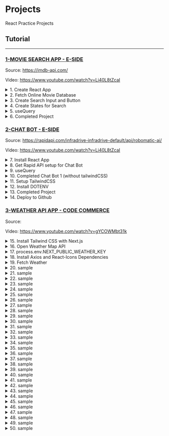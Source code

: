 # Projects

React Practice Projects

## Tutorial

---

### [1-MOVIE SEARCH APP - E-SIDE](#)

Source: https://imdb-api.com/

Video: https://www.youtube.com/watch?v=Li40L8tZcaI

<details>
  <summary>1. Create React App</summary>

```bash
npx create-react-app .
```

index.js:

```js
import React from "react";
import ReactDOM from "react-dom/client";
import App from "./App";

const root = ReactDOM.createRoot(document.getElementById("root"));
root.render(
  <React.StrictMode>
    <App />
  </React.StrictMode>
);
```

App.js:

```js
import "./App.css";

function App() {
  return (
    <div className="App">
      <h1>Hello</h1>
    </div>
  );
}

export default App;
```

</details>

<details>
  <summary>2. Fetch Online Movie Database </summary>

```js
const axios = require("axios");

const options = {
  method: "GET",
  url: "https://online-movie-database.p.rapidapi.com/auto-complete",
  params: { q: "game of thr" },
  headers: {
    "X-RapidAPI-Key": "7990c02530mshd",
    "X-RapidAPI-Host": "online-movie-database.p.rapidapi.com",
  },
};

axios
  .request(options)
  .then(function (response) {
    console.log(response.data);
  })
  .catch(function (error) {
    console.error(error);
  });
```

```js
const options = {
  method: "GET",
  headers: {
    "X-RapidAPI-Key": "7990c02530mshd",
    "X-RapidAPI-Host": "online-movie-database.p.rapidapi.com",
  },
};

fetch(
  "https://online-movie-database.p.rapidapi.com/auto-complete?q=game%20of%20thr",
  options
)
  .then((response) => response.json())
  .then((response) => console.log(response))
  .catch((err) => console.error(err));
```

App.js:

```js
import "./App.css";

function App() {
  const options = {
    method: "GET",
    headers: {
      "X-RapidAPI-Key": "7990c02530mshdf87db921c2401fp1f5e29jsn311b5da7e4a6",
      "X-RapidAPI-Host": "online-movie-database.p.rapidapi.com",
    },
  };

  fetch(
    "https://online-movie-database.p.rapidapi.com/auto-complete?q=game%20of%20thr",
    options
  )
    .then((response) => response.json())
    .then((response) => console.log(response))
    .catch((err) => console.error(err));

  return (
    <div className="App">
      <h1>Hello</h1>
    </div>
  );
}

export default App;
```

</details>

<details>
  <summary>3. Create Search Input and Button</summary>

App.js:

```js
import "./App.css";

function App() {
  const options = {
    method: "GET",
    headers: {
      "X-RapidAPI-Key": "7990c02530mshdf87db921c2401fp1f5e29jsn311b5da7e4a6",
      "X-RapidAPI-Host": "online-movie-database.p.rapidapi.com",
    },
  };

  fetch(
    "https://online-movie-database.p.rapidapi.com/auto-complete?q=game%20of%20thr",
    options
  )
    .then((response) => response.json())
    .then((response) => console.log(response))
    .catch((err) => console.error(err));

  return (
    <div className="App">
      <h1>Movie Search</h1>
      <form action="">
        <input type="text" />
        <button type="submit">Search</button>
      </form>
    </div>
  );
}

export default App;
```

</details>

<details>
  <summary>4. Create States for Search</summary>

App.js:

```js
import React, { useState } from "react";
import "./App.css";

function App() {
  const [endPoint, setEndPoint] = useState("");
  const [container, setContainer] = useState([]);

  const options = {
    method: "GET",
    headers: {
      "X-RapidAPI-Key": "7990c02530mshdf87d",
      "X-RapidAPI-Host": "online-movie-database.p.rapidapi.com",
    },
  };

  fetch(
    "https://online-movie-database.p.rapidapi.com/auto-complete?q=game%20of%20thr",
    options
  )
    .then((response) => response.json())
    .then((response) => console.log(response))
    .then((data) => setContainer(data))
    .catch((err) => console.error(err));

  const onChangeHandler = (e) => {
    setEndPoint(e.target.value);
  };

  return (
    <div className="App">
      <h1>Movie Search</h1>
      <h2>{endPoint}</h2>
      <form action="">
        <input type="text" onChange={onChangeHandler} value={endPoint} />
        <button type="submit">Search</button>
      </form>
    </div>
  );
}

export default App;
```

</details>

<details>
  <summary>5. useQuery</summary>

useQuery simple Usage:

```js
import { useEffect, useState } from "react";
import {
  QueryClient,
  QueryClientProvider,
  useQuery,
} from "@tanstack/react-query";
import "./styles.css";

export default function App() {
  const client = new QueryClient();

  return (
    <QueryClientProvider client={client}>
      <div className="App">
        <Cat />
      </div>
    </QueryClientProvider>
  );
}

const Cat = () => {
  const { data } = useQuery(["cat"], () =>
    fetch("https://api.thecatapi.com/v1/images/search").then((res) =>
      res.json()
    )
  );

  if (data) console.log(data);
  return <div> </div>;
};
```

useEffect Usage:

```js
import { useEffect, useState } from "react";
import "./styles.css";

export default function App() {
  const [count, setCount] = useState(0);

  // Mounts -> Update -> Unmounting
  useEffect(() => {
    console.log("Updating");
  }, [count]);

  return (
    <div className="App">
      {count}
      <button onClick={() => setCount((prev) => prev + 1)}>
        Increase Count
      </button>
    </div>
  );
}
```

useQuery Properties:

```js
const {
  data,
  dataUpdatedAt,
  error,
  errorUpdatedAt,
  failureCount,
  failureReason,
  isError,
  isFetched,
  isFetchedAfterMount,
  isFetching,
  isPaused,
  isLoading,
  isLoadingError,
  isPlaceholderData,
  isPreviousData,
  isRefetchError,
  isRefetching,
  isStale,
  isSuccess,
  refetch,
  remove,
  status,
  fetchStatus,
} = useQuery({
  queryKey,
  queryFn,
  cacheTime,
  enabled,
  networkMode,
  initialData,
  initialDataUpdatedAt,
  keepPreviousData,
  meta,
  notifyOnChangeProps,
  onError,
  onSettled,
  onSuccess,
  placeholderData,
  queryKeyHashFn,
  refetchInterval,
  refetchIntervalInBackground,
  refetchOnMount,
  refetchOnReconnect,
  refetchOnWindowFocus,
  retry,
  retryOnMount,
  retryDelay,
  select,
  staleTime,
  structuralSharing,
  suspense,
  useErrorBoundary,
});
```

Other Examples:

```js
export const App = ({ props }) => {
  const queryClient = new QueryClient({
    defaultOptions: {
      queries: {
        refetchOnWindowFocus: false,
        refetchOnMount: false,
      },
    },
  });

  return (
    <QueryClientProvider client={queryClient}>
      {...restOfMyApp}
    </QueryClientProvider>
  );
};
```

```js
const client = useQueryClient();
client.invalidateQueries(YOUR_CACHE_KEY, { refetchInactive: true });
```

```js
// emulates a fetch (useQuery expects a Promise)
const emulateFetch = (_) => {
  return new Promise((resolve) => {
    resolve([{ data: "ok" }]);
  });
};

const handleClick = () => {
  // manually refetch
  refetch();
};

const { data, refetch } = useQuery("my_key", emulateFetch, {
  refetchOnWindowFocus: false,
  enabled: false, // disable this query from automatically running
});

return (
  <div>
    <button onClick={handleClick}>Click me</button>
    {JSON.stringify(data)}
  </div>
);
```

```js
// Get the user
const { data: user } = useQuery(["user", email], getUserByEmail);

// Then get the user's projects
const { isIdle, data: projects } = useQuery(
  ["projects", user.id],
  getProjectsByUser,
  {
    // `user` would be `null` at first (falsy),
    // so the query will not execute until the user exists
    enabled: user,
  }
);
```

</details>

<details>
  <summary>6. Completed Project</summary>

index.js:

```js
import React from "react";
import ReactDOM from "react-dom/client";
import App from "./App";

const root = ReactDOM.createRoot(document.getElementById("root"));
root.render(
  <React.StrictMode>
    <App />
  </React.StrictMode>
);
```

App.js:

```js
import { BrowserRouter as Router, Routes, Route } from "react-router-dom";
import { QueryClient, QueryClientProvider } from "@tanstack/react-query";
import "./App.css";
import { Home } from "./pages/Home";

function App() {
  const client = new QueryClient({
    defaultOptions: {
      queries: {
        refetchOnWindowFocus: false,
      },
    },
  });

  return (
    <div>
      <QueryClientProvider client={client}>
        <Router>
          <Routes>
            <Route path="/" element={<Home />} />
          </Routes>
        </Router>
      </QueryClientProvider>
    </div>
  );
}

export default App;
```

Home.js:

```js
import { useState } from "react";
import { useQuery } from "@tanstack/react-query";
import axios from "axios";

export const Home = () => {
  const [tempWord, setTempWord] = useState("");
  const [keyWord, setKeyWord] = useState("");
  const [on, setOn] = useState(true);

  const fetchMovies = () => {
    if (on) {
      return axios
        .request(
          `https://imdb-api.com/en/API/SearchAll/k_3q9vhkmq/${
            keyWord || "Spider"
          }`
        )
        .then((res) => res.data);
    } else {
      return null;
    }
  };

  const { data, isLoading, isError, error, isRefetching, isLoadingError } =
    useQuery([keyWord], fetchMovies, { enabled: true });

  const SubmitHandler = (e) => {
    e.preventDefault();
    setKeyWord(tempWord);
    setTempWord("");
    console.log("refetching...");
  };

  const onChangeHandler = (e) => {
    setTempWord(e.target.value);
  };

  return (
    <div className="m-8">
      <div className="flex flex-col items-center">
        <h1 className="ml-6 text-6xl font-bold font-serif text-slate-300">
          The Movie Search App
        </h1>
        <form
          className="m-6 flex flex-col items-center"
          onSubmit={SubmitHandler}
        >
          <input
            className="text-[#e2e8f0] px-4 py-2 w-96 rounded-lg bg-[#334155] outline-0 ring-4 ring-[#e2e8f0]"
            type="text"
            onChange={onChangeHandler}
            value={tempWord}
            placeholder="Spider..."
          />
          <button
            className="bg-[#0ea5e9] rounded-lg text-white mt-4 w-48 px-2 py-2 border-0"
            type="submit"
          >
            Search
          </button>
        </form>
      </div>
      <div className="flex flex-wrap gap-4 justify-center">
        {isLoading
          ? "Loading...."
          : isRefetching
          ? "Refreshing page..."
          : isError || isLoadingError
          ? `Error Loading Page...${error.message}`
          : !on
          ? "Switched Off...."
          : data?.results.errorMessage
          ? data?.results.errorMessage
          : !data?.results
          ? "Maximum API calls has been used for today. Try again Tomorrow!"
          : data?.results.map((data) => {
              return (
                <div className="flex flex-col items-center" key={data.id}>
                  <img
                    className="w-[250px] h-[350px]"
                    src={
                      !data.image
                        ? "https://m.media-amazon.com/images/M/MV5BZWMyYzFjYTYtNTRjYi00OGExLWE2YzgtOGRmYjAxZTU3NzBiXkEyXkFqcGdeQXVyMzQ0MzA0NTM@._V1_Ratio0.6757_AL_.jpg"
                        : data.image
                    }
                    alt={data.title}
                  />
                  <p className="text-[14px] w-[150px] mt-4 font-bold text-center">
                    {data.title}
                  </p>
                </div>
              );
            })}
      </div>
    </div>
  );
};
```

styles.css:

```css
@tailwind base;
@tailwind components;
@tailwind utilities;
```

public/index.html:

```html
<!DOCTYPE html>
<html lang="en">
  <head>
    <meta charset="utf-8" />
    <link rel="icon" href="%PUBLIC_URL%/favicon.ico" />
    <meta name="viewport" content="width=device-width, initial-scale=1" />
    <meta name="theme-color" content="#000000" />
    <meta
      name="description"
      content="Web site created using create-react-app"
    />
    <link rel="apple-touch-icon" href="%PUBLIC_URL%/logo192.png" />
    <link rel="manifest" href="%PUBLIC_URL%/manifest.json" />
    <link rel="stylesheet" href="styles.css" />
    <title>React App</title>
  </head>
  <body class="bg-[#334155] text-white">
    <noscript>You need to enable JavaScript to run this app.</noscript>
    <div id="root"></div>
  </body>
</html>
```

</details>

### [2-CHAT BOT - E-SIDE](#)

Source: https://rapidapi.com/infradrive-infradrive-default/api/robomatic-ai/

Video: https://www.youtube.com/watch?v=Li40L8tZcaI

<details>
  <summary>7. Install React App</summary>

```bs
npx create-react-app .
```

```bs
npm start
```

Index.js:

```js
import React from "react";
import ReactDOM from "react-dom/client";
import App from "./App";

const root = ReactDOM.createRoot(document.getElementById("root"));
root.render(
  <React.StrictMode>
    <App />
  </React.StrictMode>
);
```

App.js:

```js
import "./App.css";

function App() {
  return (
    <div className="App">
      <h1>App</h1>
    </div>
  );
}

export default App;
```

</details>

<details>
  <summary>8. Get Rapid API setup for Chat Bot</summary>

Using Fetch:

```js
const options = {
	method: 'GET',
	headers: {
		'X-RapidAPI-Key': '7990c02530mshdf87db921c2401fp1f5e29jsn311b5da7e4a6',
		'X-RapidAPI-Host': 'chatbot-chatari.p.rapidapi.com'
	}
};

fetch('https://chatbot-chatari.p.rapidapi.com/?message=%2FThat's%20funny!', options)
	.then(response => response.json())
	.then(response => console.log(response))
	.catch(err => console.error(err));
```

Using Axios:

```js
import axios from "axios";

const options = {
  method: "GET",
  url: "https://chatbot-chatari.p.rapidapi.com/",
  params: { message: "/That's funny!" },
  headers: {
    "X-RapidAPI-Key": "7990c02530mshdf87db921c2401fp1f5e29jsn311b5da7e4a6",
    "X-RapidAPI-Host": "chatbot-chatari.p.rapidapi.com",
  },
};

axios
  .request(options)
  .then(function (response) {
    console.log(response.data);
  })
  .catch(function (error) {
    console.error(error);
  });
```

</details>

<details>
  <summary>9. useQuery</summary>

```bs
npm install @tanstack/react-query
npm install axios
```

```js
function Todos() {
  const { isInitialLoading, isError, data, error, refetch, isFetching } =
    useQuery({
      queryKey: ["todos"],
      queryFn: fetchTodoList,
      enabled: false,
    });

  return (
    <div>
      <button onClick={() => refetch()}>Fetch Todos</button>

      {data ? (
        <>
          <ul>
            {data.map((todo) => (
              <li key={todo.id}>{todo.title}</li>
            ))}
          </ul>
        </>
      ) : isError ? (
        <span>Error: {error.message}</span>
      ) : isInitialLoading ? (
        <span>Loading...</span>
      ) : (
        <span>Not ready ...</span>
      )}

      <div>{isFetching ? "Fetching..." : null}</div>
    </div>
  );
}
```

```js
function Todos() {
  const [filter, setFilter] = React.useState('')

  const { data } = useQuery({
      queryKey: ['todos', filter],
      queryFn: () => fetchTodos(filter),
      // ⬇️ disabled as long as the filter is empty
      enabled: !!filter
  })

  return (
      <div>
        // 🚀 applying the filter will enable and execute the query
        <FiltersForm onApply={setFilter} />
        {data && <TodosTable data={data}} />
      </div>
  )
}
```

```js
import "./App.css";
import { useState, useEffect } from "react";

function App() {
  const [time, setTime] = useState("00:00:00 AM");
  const [isON, setIsON] = useState(true);
  const [counter, setCounter] = useState(0);
  const [isBelow, setIsBelow] = useState(false);

  useEffect(() => {
    if (isON) {
      const interval = setInterval(setCurrentTime, 1000);
      return () => clearInterval(interval);
    }
  }, [isON]);

  function setCurrentTime() {
    const date = new Date();
    setTime(date.toLocaleTimeString("en-US"));
  }

  useEffect(() => {
    if (counter < 0) {
      setIsBelow(true);
      setCounter(0);
    } else {
      setIsBelow(false);
    }
  }, [counter]);

  const btnStyleStart = {
    padding: "10px 40px",
    marginRight: "10px",
    color: "white",
    border: "none",
    cursor: "pointer",
    backgroundColor: "green",
  };

  const btnStyleStop = {
    ...btnStyleStart,
    backgroundColor: "red",
  };

  return (
    <div className="App">
      <h1>My Digital Clock</h1>
      <h2 style={{ fontSize: "3rem", color: "gray" }}>{time}</h2>
      <button
        onClick={() => {
          setIsON(true);
          console.log("Starting....");
        }}
        style={btnStyleStart}
      >
        Start
      </button>
      <button
        onClick={() => {
          setIsON(false);
          console.log("Stopping....");
        }}
        style={btnStyleStop}
      >
        Stop
      </button>

      <h2 style={{ fontSize: "4rem", backgroundColor: "#f4f4f4" }}>
        Counter: {counter}
      </h2>
      {isBelow && (
        <h3 style={{ fontSize: "1.5rem", color: "red" }}>
          Sorry, you can't go below zero!
        </h3>
      )}
      <button
        onClick={() => setCounter((count) => count + 1)}
        style={btnStyleStart}
      >
        Increment
      </button>
      <button
        onClick={() => setCounter((count) => count - 1)}
        style={btnStyleStop}
      >
        Decrement
      </button>
    </div>
  );
}

export default App;
```

```js
import {
  QueryClient,
  QueryClientProvider,
  useQuery,
} from "@tanstack/react-query";

const queryClient = new QueryClient();

function Example() {
  const query = useQuery({ queryKey: ["todos"], queryFn: fetchTodos });

  return (
    <div>
      {query.isLoading
        ? "Loading..."
        : query.isError
        ? "Error!"
        : query.data
        ? query.data.map((todo) => <div key={todo.id}>{todo.title}</div>)
        : null}
    </div>
  );
}

function App() {
  return (
    <QueryClientProvider client={queryClient}>
      <Example />
    </QueryClientProvider>
  );
}
```

```js
const {
  data,
  dataUpdatedAt,
  error,
  errorUpdatedAt,
  failureCount,
  failureReason,
  isError,
  isFetched,
  isFetchedAfterMount,
  isFetching,
  isPaused,
  isLoading,
  isLoadingError,
  isPlaceholderData,
  isPreviousData,
  isRefetchError,
  isRefetching,
  isStale,
  isSuccess,
  refetch,
  remove,
  status,
  fetchStatus,
} = useQuery({
  queryKey,
  queryFn,
  cacheTime,
  enabled,
  networkMode,
  initialData,
  initialDataUpdatedAt,
  keepPreviousData,
  meta,
  notifyOnChangeProps,
  onError,
  onSettled,
  onSuccess,
  placeholderData,
  queryKeyHashFn,
  refetchInterval,
  refetchIntervalInBackground,
  refetchOnMount,
  refetchOnReconnect,
  refetchOnWindowFocus,
  retry,
  retryOnMount,
  retryDelay,
  select,
  staleTime,
  structuralSharing,
  suspense,
  useErrorBoundary,
});
```

```js
return (
  <div>
    <h1>Bot: {reply}</h1>
    <h2>status: {status}</h2> // loading -> success
    <h2>fetchStatus: {fetchStatus}</h2> // fetching -> idle
  </div>
);
```

</details>

<details>
  <summary>10. Completed Chat Bot 1 (without tailwindCSS)</summary>

App.js:

```js
import { useState, useEffect } from "react";
import {
  QueryClient,
  QueryClientProvider,
  useQuery,
} from "@tanstack/react-query";
import axios from "axios";
import "./App.css";

export default function App() {
  const client = new QueryClient({
    defaultOptions: {
      queries: {
        refetchOnWindowFocus: false,
      },
    },
  });

  return (
    <QueryClientProvider client={client}>
      <div className="App">
        <ChatBot />
      </div>
    </QueryClientProvider>
  );
}

const ChatBot = () => {
  const [started, setStarted] = useState(false);
  const [info, setInfo] = useState("");
  const [msg, setMsg] = useState("");
  const [reply, setReply] = useState("");

  const encodedParams = new URLSearchParams();
  encodedParams.append("in", msg);
  encodedParams.append("op", "in");
  encodedParams.append("cbot", "1");
  encodedParams.append("SessionID", "RapidAPI1");
  encodedParams.append("cbid", "1");
  encodedParams.append("key", "RHMN5hnQ4wTYZBGCF3dfxzypt68rVP");
  encodedParams.append("ChatSource", "RapidAPI");
  encodedParams.append("duration", "1");

  const options = {
    method: "POST",
    url: "https://robomatic-ai.p.rapidapi.com/api",
    headers: {
      "content-type": "application/x-www-form-urlencoded",
      "X-RapidAPI-Key": "7990c02530mshdf87db921c2401fp1f5e29jsn311b5da7e4a6",
      "X-RapidAPI-Host": "robomatic-ai.p.rapidapi.com",
    },
    data: encodedParams,
  };

  const submitHandler = (e) => {
    e.preventDefault();
    setStarted(true);
    setMsg(info);
    setInfo("");
  };

  const fetchData = () => {
    return axios.request(options).then((res) => res.data);
  };

  const { data, isInitialLoading, isError, error, status, fetchStatus } =
    useQuery({
      queryKey: [msg],
      queryFn: fetchData,
      enabled: true,
    });

  useEffect(() => {
    if (!started) {
      setReply("Hi! Want to chat with me?");
    } else if (data) {
      setReply(data.out);
    } else if (isError) {
      setReply(`Sorry there was an Error: ${error.message}`);
    } else if (isInitialLoading) {
      setReply("Typing....");
      const interval = setInterval(() => {
        if (!data) {
          setReply(
            "Sorry, I'm not sure I got that right... Can you say something else."
          );
        }
      }, 5000);
      return () => clearInterval(interval);
    }
  }, [data, isError, error, isInitialLoading, started]);

  return (
    <div>
      <form onSubmit={submitHandler}>
        <input
          onChange={(e) => setInfo(e.target.value)}
          type="text"
          value={info}
          placeholder="Say Something..."
        />
        <button>Chat</button>
      </form>
      <h1>Bot: {reply}</h1>
      <h2>status: {status}</h2>
      <h2>fetchStatus: {fetchStatus}</h2>
    </div>
  );
};
```

</details>

<details>
  <summary>11. Setup TailwindCSS</summary>

```bs
npx create-react-app my-project
cd my-project
```

```bs
npm install -D tailwindcss postcss autoprefixer
npx tailwindcss init -p
```

tailwind.config.js:

```js
/** @type {import('tailwindcss').Config} */
module.exports = {
  content: ["./src/**/*.{js,jsx,ts,tsx}"],
  theme: {
    extend: {},
  },
  plugins: [],
};
```

index.css:

```css
@tailwind base;
@tailwind components;
@tailwind utilities;
```

```js
"scripts": {
    "build-css": "tailwindcss build -i src/index.css -o public/index.css --watch"
  },
```

```bs
npm run build-css
npx tailwindcss -i ./src/styles.css -o ./public/styles.css --watch
npx tailwindcss -i ./src/input.css -o ./dist/output.css --watch

npm run start
```

App.js:

```js
export default function App() {
  return <h1 className="text-3xl font-bold underline">Hello world!</h1>;
}
```

</details>

<details>
  <summary>12. Install DOTENV</summary>

```bs
npm install dotenv --save
```

```bs
REACT_APP_KEY=RHMN5hnQ4wTYZBGCF
#process.env.REACT_APP_KEY
```

</details>

<details>
  <summary>13. Completed Project</summary>

App.js:

```js
import { useState, useEffect } from "react";
import {
  QueryClient,
  QueryClientProvider,
  useQuery,
} from "@tanstack/react-query";
import axios from "axios";
import "./App.css";

export default function App() {
  const client = new QueryClient({
    defaultOptions: {
      queries: {
        refetchOnWindowFocus: false,
      },
    },
  });

  return (
    <QueryClientProvider client={client}>
      <div className="App">
        <ChatBot />
      </div>
    </QueryClientProvider>
  );
}

const ChatBot = () => {
  const [started, setStarted] = useState(false);
  const [info, setInfo] = useState("");
  const [msg, setMsg] = useState("");
  const [reply, setReply] = useState("");

  const encodedParams = new URLSearchParams();
  encodedParams.append("in", msg);
  encodedParams.append("op", "in");
  encodedParams.append("cbot", "1");
  encodedParams.append("SessionID", "RapidAPI1");
  encodedParams.append("cbid", "1");
  encodedParams.append("key", "RHMN5hnQ4wTYZBGCF3dfxzy");
  encodedParams.append("ChatSource", "RapidAPI");
  encodedParams.append("duration", "1");

  const options = {
    method: "POST",
    url: "https://robomatic-ai.p.rapidapi.com/api",
    headers: {
      "content-type": "application/x-www-form-urlencoded",
      "X-RapidAPI-Key": "7990c02530mshdf87db921c2401fp1f5e29j",
      "X-RapidAPI-Host": "robomatic-ai.p.rapidapi.com",
    },
    data: encodedParams,
  };

  const submitHandler = (e) => {
    e.preventDefault();
    setStarted(true);
    setMsg(info);
    setInfo("");
  };

  const fetchData = () => {
    return axios.request(options).then((res) => res.data);
  };

  const { data, isInitialLoading, isError, error } = useQuery({
    queryKey: [msg],
    queryFn: fetchData,
    enabled: true,
  });

  useEffect(() => {
    if (!started) {
      setReply("Hi! Want to chat with me?");
    } else if (data) {
      setReply(data.out);
    } else if (isError) {
      setReply(`Sorry there was an Error: ${error.message}`);
    } else if (isInitialLoading) {
      setReply("Typing....");
      const interval = setInterval(() => {
        if (!data) {
          setReply("Sorry, I'm trying to understand what you just said...");
        }
      }, 8000);
      return () => clearInterval(interval);
    }
  }, [data, isError, error, isInitialLoading, started]);

  return (
    <div className="flex flex-col text-center mt-32">
      <h1 className="font-sans font-semibold text-7xl text-white">ChatBOT</h1>
      <form
        onSubmit={submitHandler}
        className="mt-12 flex flex-col items-center"
      >
        <input
          className="text-center w-[80%] rounded-full py-3 text-2xl border border-[#bdc1c6] outline-0 bg-[#202124] hover:bg-[#303134] text-[#bdc1c6] font-semibold"
          onChange={(e) => setInfo(e.target.value)}
          type="text"
          value={info}
          placeholder="Say Something..."
        />
        <button className="my-12 py-4 px-16 border-0 rounded-lg text-[#e8eaed] font-bold bg-[#303134] hover:bg-blue-600 active:bg-blue-800">
          Chat
        </button>
        <h2 className="text-[#bdc1c6] text-2xl">Bot:</h2>
        <div className="py-8 w-[60%] font-bold text-2xl rounded-2xl text-[#bdc1c6]">
          {reply}
        </div>
      </form>
    </div>
  );
};
```

tailwind.config.js:

```js
/** @type {import('tailwindcss').Config} */
module.exports = {
  content: ["./src/**/*.{js,jsx,ts,tsx}"],
  theme: {
    fontFamily: {
      sans: ["ui-sans-serif", "system-ui"],
    },
    extend: {},
  },
  plugins: [],
};
```

</details>

<details>
  <summary>14. Deploy to Github</summary>

Git:

```bs
#Just follow next steps in console terminal ;)
git init	#Initialize git in folder
git add .	#add all files of folder to be pushed
git commit -m "First commit"	#add first commit
git remote add origin remote_repository_URL #replace with your remote repo url
git remote -v	#verify that your remote repository url is properly found
git branch -M main  #change main branch name to main
git push --force origin main	#force pushing your project into github repo

//make sure you're on the local branch, then:
git pull origin YourRemoteBranch
//which is the same as:
git fetch origin YourRemoteBranch
git merge origin/YourRemoteBranch

git push origin --delete feature/login
git push origin --delete master

# Push newly created local branch to remote
git push --set-upstream origin <branch name>
git push --force origin main //force pushing to remote github repo
git push -u origin new_branch

github@branch/c/remote/push  (new-branch)
git clone https://github.com/learn-git-fast/git-branch-examples.git
cd git*
git checkout -b new-branch

github@branch/c/remote/push (new-branch)
git branch -a
touch devolution.jpg
git add .
git commit -m "Are we not gender neutral people? We are Devo?"
git push --set-upstream origin new-branch

git pull --rebase origin main
# Resolve merge conflicts if needed
git push origin main
```

Github Pages:

```bs
echo "# my-project" >> README.md
git init
git add .
# git add README.md
git commit -m "first commit"
git branch -M main
git remote add origin https://github.com/machadop1487/my-project.git
git push -u origin main
```

```bs
git remote add origin https://github.com/machadop1487/my-project.git
git branch -M main
git push -u origin main
```

```bs
git remote -v
git remote remove origin
git remote add origin https://<your-username>:<token>@github.com/<username>/<repo-name>.git
```

```bs
npm install gh-pages --save-dev
```

</details>

### [3-WEATHER API APP - CODE COMMERCE](#)

Source:

Video: https://www.youtube.com/watch?v=gYCOWMbt31k

<details>
  <summary>15. Install Tailwind CSS with Next.js</summary>

```bs
npx create-next-app@latest my-project --typescript --eslint
cd my-project

npx create-next-app@latest .
```

```bs
npm install -D tailwindcss postcss autoprefixer
npx tailwindcss init -p
```

tailwind.config.js:

```js
/** @type {import('tailwindcss').Config} */
module.exports = {
  content: [
    "./pages/**/*.{js,ts,jsx,tsx}",
    "./components/**/*.{js,ts,jsx,tsx}",
  ],
  theme: {
    extend: {},
  },
  plugins: [],
};
```

styles/globals.css:

```css
@tailwind base;
@tailwind components;
@tailwind utilities;
```

Start your dev process:

```bs
npm run dev
```

Start using Tailwind in your project:

```js
export default function Home() {
  return <h1 className="text-3xl font-bold underline">Hello world!</h1>;
}
```

</details>

<details>
  <summary>16. Open Weather Map API</summary>

```bs
https://openweathermap.org/api
```

API call:

```bs
https://api.openweathermap.org/data/2.5/weather?lat={lat}&lon={lon}&appid={API key}
```

Parameters:

```bs
lat, lon = (required)

Geographical coordinates (latitude, longitude). If you need the geocoder to automatic convert city names and zip-codes to geo coordinates and the other way around, please use our Geocoding API.

appid =	(required)

Your unique API key (you can always find it on your account page under the "API key" tab)

mode =	(optional)

Response format. Possible values are xml and html. If you don't use the mode parameter format is JSON by default.

units =	(optional)

Units of measurement. standard, metric and imperial units are available. If you do not use the units parameter, standard units will be applied by default.

lang = (optional)
You can use this parameter to get the output in your language.
```

Example of API call:

```bs
https://api.openweathermap.org/data/2.5/weather?lat=44.34&lon=10.99&appid={API key}
```

```js
// {
//   "coord": {
//     "lon": 10.99,
//     "lat": 44.34
//   },
//   "weather": [
//     {
//       "id": 501,
//       "main": "Rain",
//       "description": "moderate rain",
//       "icon": "10d"
//     }
//   ],
//   "base": "stations",
//   "main": {
//     "temp": 298.48,
//     "feels_like": 298.74,
//     "temp_min": 297.56,
//     "temp_max": 300.05,
//     "pressure": 1015,
//     "humidity": 64,
//     "sea_level": 1015,
//     "grnd_level": 933
//   },
//   "visibility": 10000,
//   "wind": {
//     "speed": 0.62,
//     "deg": 349,
//     "gust": 1.18
//   },
//   "rain": {
//     "1h": 3.16
//   },
//   "clouds": {
//     "all": 100
//   },
//   "dt": 1661870592,
//   "sys": {
//     "type": 2,
//     "id": 2075663,
//     "country": "IT",
//     "sunrise": 1661834187,
//     "sunset": 1661882248
//   },
//   "timezone": 7200,
//   "id": 3163858,
//   "name": "Zocca",
//   "cod": 200
// }
```

Fields in API response:

```bs
coord
    coord.lon = City geo location, longitude
    coord.lat = City geo location, latitude
weather (more info Weather condition codes)
    weather.id = Weather condition id
    weather.main = Group of weather parameters (Rain, Snow, Extreme etc.)
    weather.description = Weather condition within the group. You can get the output in your language.
    weather.icon = Weather icon id
base - (Internal parameter)
main
    main.temp = Temperature. Unit Default: Kelvin, Metric: Celsius, Imperial: Fahrenheit.
    main.feels_like = Temperature. This temperature parameter accounts for the human perception of weather. Unit Default: Kelvin, Metric: Celsius, Imperial: Fahrenheit.
    main.pressure = Atmospheric pressure (on the sea level, if there is no sea_level or grnd_level data), hPa
    main.humidity = Humidity, %
    main.temp_min = Minimum temperature at the moment. This is minimal currently observed temperature (within large megalopolises and urban areas). Unit Default: Kelvin, Metric: Celsius, Imperial: Fahrenheit.
    main.temp_max = Maximum temperature at the moment. This is maximal currently observed temperature (within large megalopolises and urban areas). Unit Default: Kelvin, Metric: Celsius, Imperial: Fahrenheit.
    main.sea_level = Atmospheric pressure on the sea level, hPa
    main.grnd_level = Atmospheric pressure on the ground level, hPa
visibility - (Visibility, meter. The maximum value of the visibility is 10km)
wind
    wind.speed = Wind speed. Unit Default: meter/sec, Metric: meter/sec, Imperial: miles/hour.
    wind.deg = Wind direction, degrees (meteorological)
    wind.gust = Wind gust. Unit Default: meter/sec, Metric: meter/sec, Imperial: miles/hour
clouds
    clouds.all = Cloudiness, %
rain
    rain.1h = Rain volume for the last 1 hour, mm
    rain.3h = Rain volume for the last 3 hours, mm
snow
    snow.1h = Snow volume for the last 1 hour, mm
    snow.3h = Snow volume for the last 3 hours, mm
dt - (Time of data calculation, unix, UTC)
sys
    sys.type = Internal parameter
    sys.id = Internal parameter
    sys.message = Internal parameter
    sys.country = Country code (GB, JP etc.)
    sys.sunrise = Sunrise time, unix, UTC
    sys.sunset = Sunset time, unix, UTC
timezone - (Shift in seconds from UTC)
id - (City ID. Please note that built-in geocoder functionality has been deprecated.)
name - (City name. Please note that built-in geocoder functionality has been deprecated.)
cod - Internal parameter
```

Built-in API request by city name

```bs
https://api.openweathermap.org/data/2.5/weather?q={city name}&appid={API key}

https://api.openweathermap.org/data/2.5/weather?q={city name},{country code}&appid={API key}

https://api.openweathermap.org/data/2.5/weather?q={city name},{state code},{country code}&appid={API key}
```

Parameters:

```bs
q	= (required)
City name, state code and country code divided by comma, Please, refer to ISO 3166 for the state codes or country codes. You can specify the parameter not only in English. In this case, the API response should be returned in the same language as the language of requested location name if the location is in our predefined list of more than 200,000 locations.

appid	= (required)
Your unique API key (you can always find it on your account page under the "API key" tab)

mode	= (optional)
Response format. Possible values are xml and html. If you don't use the mode parameter format is JSON by default.

units	= (optional)
Units of measurement. standard, metric and imperial units are available. If you do not use the units parameter, standard units will be applied by default.

lang	= (optional)	You can use this parameter to get the output in your language.
```

Examples of API calls:

```bs
https://api.openweathermap.org/data/2.5/weather?q=London&appid={API key}

https://api.openweathermap.org/data/2.5/weather?q=London,uk&appid={API key}
```

```js
//  {
//      "coord": {
//        "lon": -0.13,
//        "lat": 51.51
//      },
//      "weather": [
//        {
//          "id": 300,
//          "main": "Drizzle",
//          "description": "light intensity drizzle",
//          "icon": "09d"
//        }
//      ],
//      "base": "stations",
//      "main": {
//        "temp": 280.32,
//        "pressure": 1012,
//        "humidity": 81,
//        "temp_min": 279.15,
//        "temp_max": 281.15
//      },
//      "visibility": 10000,
//      "wind": {
//        "speed": 4.1,
//        "deg": 80
//      },
//      "clouds": {
//        "all": 90
//      },
//      "dt": 1485789600,
//      "sys": {
//        "type": 1,
//        "id": 5091,
//        "message": 0.0103,
//        "country": "GB",
//        "sunrise": 1485762037,
//        "sunset": 1485794875
//      },
//      "id": 2643743,
//      "name": "London",
//      "cod": 200
//      }
```

</details>

<details>
  <summary>17. process.env.NEXT_PUBLIC_WEATHER_KEY</summary>

.env:

```bs
NEXT_PUBLIC_WEATHER_KEY=3cca10d146d8b3c13a253d4b5a8
```

index.js:

```js
import Head from "next/head";
import Image from "next/image";

export default function Home() {
  const url = `https://api.openweathermap.org/data/2.5/weather?q=dubai&appid=${process.env.NEXT_PUBLIC_WEATHER_KEY}`;

  return (
    <div>
      <Head>
        <title>Weather App</title>
        <meta name="description" content="Generated by create next app" />
        <link rel="icon" href="/favicon.ico" />
      </Head>

      <h1>Hello</h1>
    </div>
  );
}
```

</details>

<details>
  <summary>18. Install Axios and React-Icons Dependencies</summary>

```bs
npm install axios
npm install react-icons
```

```bs
yarn add axios
yarn add react-icons
```

</details>

<details>
  <summary>19. Fetch Weather</summary>

index.js:

```js
import Head from "next/head";
import Image from "next/image";
import axios from "axios";
import { useState } from "react";
import { BsSearch } from "react-icons/bs";

export default function Home() {
  const [city, setCity] = useState(" ");
  const [weather, setWeather] = useState({});
  const [loading, setLoading] = useState(false);

  const url = `https://api.openweathermap.org/data/2.5/weather?q=dubai&units=metric&appid=${process.env.NEXT_PUBLIC_WEATHER_KEY}`;

  const fetchWeather = (e) => {
    e.preventDefault();
    setLoading(true);
    axios.get(url).then((response) => {
      setWeather(response.data);
      console.log(response.data);
    });
    setCity("");
    setLoading(false);
  };

  return (
    <div>
      <Head>
        <title>Create Next App</title>
        <meta name="description" content="Generated by create next app" />
        <link rel="icon" href="/favicon.ico" />
      </Head>

      <button onClick={fetchWeather}>Fetch data</button>
    </div>
  );
}
```

```js
// {
//     "coord": {
//         "lon": 55.3047,
//         "lat": 25.2582
//     },
//     "weather": [
//         {
//             "id": 800,
//             "main": "Clear",
//             "description": "clear sky",
//             "icon": "01n"
//         }
//     ],
//     "base": "stations",
//     "main": {
//         "temp": 24.54,
//         "feels_like": 24.2,
//         "temp_min": 22.16,
//         "temp_max": 24.96,
//         "pressure": 1016,
//         "humidity": 44
//     },
//     "visibility": 10000,
//     "wind": {
//         "speed": 3.09,
//         "deg": 340
//     },
//     "clouds": {
//         "all": 0
//     },
//     "dt": 1670858181,
//     "sys": {
//         "type": 1,
//         "id": 7537,
//         "country": "AE",
//         "sunrise": 1670813685,
//         "sunset": 1670851811
//     },
//     "timezone": 14400,
//     "id": 292223,
//     "name": "Dubai",
//     "cod": 200
// }
```

</details>

<details>
  <summary>20. sample</summary>

```bs

```

```bs

```

```js

```

```js

```

```js

```

```js

```

</details>

<details>
  <summary>21. sample</summary>

```bs

```

```bs

```

```js

```

```js

```

```js

```

```js

```

</details>

<details>
  <summary>22. sample</summary>

```bs

```

```bs

```

```js

```

```js

```

```js

```

```js

```

</details>

<details>
  <summary>23. sample</summary>

```bs

```

```bs

```

```js

```

```js

```

```js

```

```js

```

</details>

<details>
  <summary>24. sample</summary>

```bs

```

```bs

```

```js

```

```js

```

```js

```

```js

```

</details>

<details>
  <summary>25. sample</summary>

```bs

```

```bs

```

```js

```

```js

```

```js

```

```js

```

</details>

<details>
  <summary>26. sample</summary>

```bs

```

```bs

```

```js

```

```js

```

```js

```

```js

```

</details>

<details>
  <summary>27. sample</summary>

```bs

```

```bs

```

```js

```

```js

```

```js

```

```js

```

</details>

<details>
  <summary>28. sample</summary>

```bs

```

```bs

```

```js

```

```js

```

```js

```

```js

```

</details>

<details>
  <summary>29. sample</summary>

```bs

```

```bs

```

```js

```

```js

```

```js

```

```js

```

</details>

<details>
  <summary>30. sample</summary>

```bs

```

```bs

```

```js

```

```js

```

```js

```

```js

```

</details>

<details>
  <summary>31. sample</summary>

```bs

```

```bs

```

```js

```

```js

```

```js

```

```js

```

</details>

<details>
  <summary>32. sample</summary>

```bs

```

```bs

```

```js

```

```js

```

```js

```

```js

```

</details>

<details>
  <summary>33. sample</summary>

```bs

```

```bs

```

```js

```

```js

```

```js

```

```js

```

</details>

<details>
  <summary>34. sample</summary>

```bs

```

```bs

```

```js

```

```js

```

```js

```

```js

```

</details>

<details>
  <summary>35. sample</summary>

```bs

```

```bs

```

```js

```

```js

```

```js

```

```js

```

</details>

<details>
  <summary>36. sample</summary>

```bs

```

```bs

```

```js

```

```js

```

```js

```

```js

```

</details>

<details>
  <summary>37. sample</summary>

```bs

```

```bs

```

```js

```

```js

```

```js

```

```js

```

</details>

<details>
  <summary>38. sample</summary>

```bs

```

```bs

```

```js

```

```js

```

```js

```

```js

```

</details>

<details>
  <summary>39. sample</summary>

```bs

```

```bs

```

```js

```

```js

```

```js

```

```js

```

</details>

<details>
  <summary>40. sample</summary>

```bs

```

```bs

```

```js

```

```js

```

```js

```

```js

```

</details>

<details>
  <summary>41. sample</summary>

```bs

```

```bs

```

```js

```

```js

```

```js

```

```js

```

</details>

<details>
  <summary>42. sample</summary>

```bs

```

```bs

```

```js

```

```js

```

```js

```

```js

```

</details>

<details>
  <summary>43. sample</summary>

```bs

```

```bs

```

```js

```

```js

```

```js

```

```js

```

</details>

<details>
  <summary>44. sample</summary>

```bs

```

```bs

```

```js

```

```js

```

```js

```

```js

```

</details>

<details>
  <summary>45. sample</summary>

```bs

```

```bs

```

```js

```

```js

```

```js

```

```js

```

</details>

<details>
  <summary>46. sample</summary>

```bs

```

```bs

```

```js

```

```js

```

```js

```

```js

```

</details>

<details>
  <summary>47. sample</summary>

```bs

```

```bs

```

```js

```

```js

```

```js

```

```js

```

</details>

<details>
  <summary>48. sample</summary>

```bs

```

```bs

```

```js

```

```js

```

```js

```

```js

```

</details>

<details>
  <summary>49. sample</summary>

```bs

```

```bs

```

```js

```

```js

```

```js

```

```js

```

</details>

<details>
  <summary>50. sample</summary>

```bs

```

```bs

```

```js

```

```js

```

```js

```

```js

```

</details>
